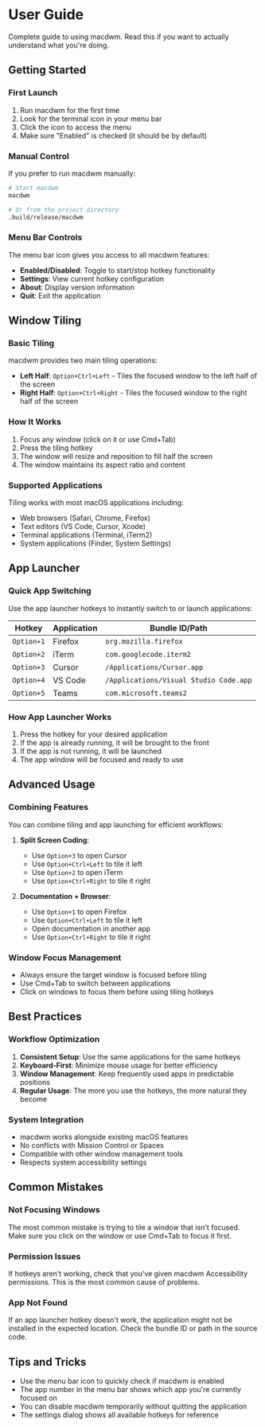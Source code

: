 # User Guide

Complete guide to using macdwm. Read this if you want to actually understand what you're doing.

## Getting Started

### First Launch
1. Run macdwm for the first time
2. Look for the terminal icon in your menu bar
3. Click the icon to access the menu
4. Make sure "Enabled" is checked (it should be by default)

### Manual Control
If you prefer to run macdwm manually:

```bash
# Start macdwm
macdwm

# Or from the project directory
.build/release/macdwm
```

### Menu Bar Controls
The menu bar icon gives you access to all macdwm features:

- **Enabled/Disabled**: Toggle to start/stop hotkey functionality
- **Settings**: View current hotkey configuration
- **About**: Display version information
- **Quit**: Exit the application

## Window Tiling

### Basic Tiling
macdwm provides two main tiling operations:

- **Left Half**: `Option+Ctrl+Left` - Tiles the focused window to the left half of the screen
- **Right Half**: `Option+Ctrl+Right` - Tiles the focused window to the right half of the screen

### How It Works
1. Focus any window (click on it or use Cmd+Tab)
2. Press the tiling hotkey
3. The window will resize and reposition to fill half the screen
4. The window maintains its aspect ratio and content

### Supported Applications
Tiling works with most macOS applications including:
- Web browsers (Safari, Chrome, Firefox)
- Text editors (VS Code, Cursor, Xcode)
- Terminal applications (Terminal, iTerm2)
- System applications (Finder, System Settings)

## App Launcher

### Quick App Switching
Use the app launcher hotkeys to instantly switch to or launch applications:

| Hotkey | Application | Bundle ID/Path |
|--------|-------------|----------------|
| `Option+1` | Firefox | `org.mozilla.firefox` |
| `Option+2` | iTerm | `com.googlecode.iterm2` |
| `Option+3` | Cursor | `/Applications/Cursor.app` |
| `Option+4` | VS Code | `/Applications/Visual Studio Code.app` |
| `Option+5` | Teams | `com.microsoft.teams2` |

### How App Launcher Works
1. Press the hotkey for your desired application
2. If the app is already running, it will be brought to the front
3. If the app is not running, it will be launched
4. The app window will be focused and ready to use

## Advanced Usage

### Combining Features
You can combine tiling and app launching for efficient workflows:

1. **Split Screen Coding**: 
   - Use `Option+3` to open Cursor
   - Use `Option+Ctrl+Left` to tile it left
   - Use `Option+2` to open iTerm
   - Use `Option+Ctrl+Right` to tile it right

2. **Documentation + Browser**:
   - Use `Option+1` to open Firefox
   - Use `Option+Ctrl+Left` to tile it left
   - Open documentation in another app
   - Use `Option+Ctrl+Right` to tile it right

### Window Focus Management
- Always ensure the target window is focused before tiling
- Use Cmd+Tab to switch between applications
- Click on windows to focus them before using tiling hotkeys

## Best Practices

### Workflow Optimization
1. **Consistent Setup**: Use the same applications for the same hotkeys
2. **Keyboard-First**: Minimize mouse usage for better efficiency
3. **Window Management**: Keep frequently used apps in predictable positions
4. **Regular Usage**: The more you use the hotkeys, the more natural they become

### System Integration
- macdwm works alongside existing macOS features
- No conflicts with Mission Control or Spaces
- Compatible with other window management tools
- Respects system accessibility settings

## Common Mistakes

### Not Focusing Windows
The most common mistake is trying to tile a window that isn't focused. Make sure you click on the window or use Cmd+Tab to focus it first.

### Permission Issues
If hotkeys aren't working, check that you've given macdwm Accessibility permissions. This is the most common cause of problems.

### App Not Found
If an app launcher hotkey doesn't work, the application might not be installed in the expected location. Check the bundle ID or path in the source code.

## Tips and Tricks

- Use the menu bar icon to quickly check if macdwm is enabled
- The app number in the menu bar shows which app you're currently focused on
- You can disable macdwm temporarily without quitting the application
- The settings dialog shows all available hotkeys for reference